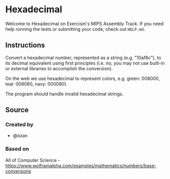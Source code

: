 # Hexadecimal

Welcome to Hexadecimal on Exercism's MIPS Assembly Track.
If you need help running the tests or submitting your code, check out `HELP.md`.

## Instructions

Convert a hexadecimal number, represented as a string (e.g. "10af8c"), to its decimal equivalent using first principles (i.e. no, you may not use built-in or external libraries to accomplish the conversion).

On the web we use hexadecimal to represent colors, e.g. green: 008000, teal: 008080, navy: 000080).

The program should handle invalid hexadecimal strings.

## Source

### Created by

- @ozan

### Based on

All of Computer Science - https://www.wolframalpha.com/examples/mathematics/numbers/base-conversions